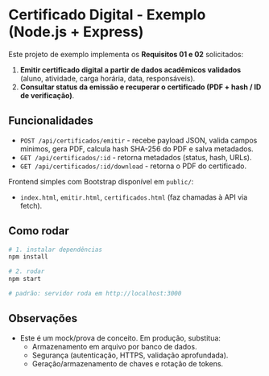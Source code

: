 # Certificado Digital - Exemplo (Node.js + Express)

Este projeto de exemplo implementa os **Requisitos 01 e 02** solicitados:
1. **Emitir certificado digital a partir de dados acadêmicos validados** (aluno, atividade, carga horária, data, responsáveis).
2. **Consultar status da emissão e recuperar o certificado (PDF + hash / ID de verificação)**.

## Funcionalidades
- `POST /api/certificados/emitir` - recebe payload JSON, valida campos mínimos, gera PDF, calcula hash SHA-256 do PDF e salva metadados.
- `GET /api/certificados/:id` - retorna metadados (status, hash, URLs).
- `GET /api/certificados/:id/download` - retorna o PDF do certificado.

Frontend simples com Bootstrap disponível em `public/`:
- `index.html`, `emitir.html`, `certificados.html` (faz chamadas à API via fetch).

## Como rodar

```bash
# 1. instalar dependências
npm install

# 2. rodar
npm start

# padrão: servidor roda em http://localhost:3000
```

## Observações
- Este é um mock/prova de conceito. Em produção, substitua:
  - Armazenamento em arquivo por banco de dados.
  - Segurança (autenticação, HTTPS, validação aprofundada).
  - Geração/armazenamento de chaves e rotação de tokens.
